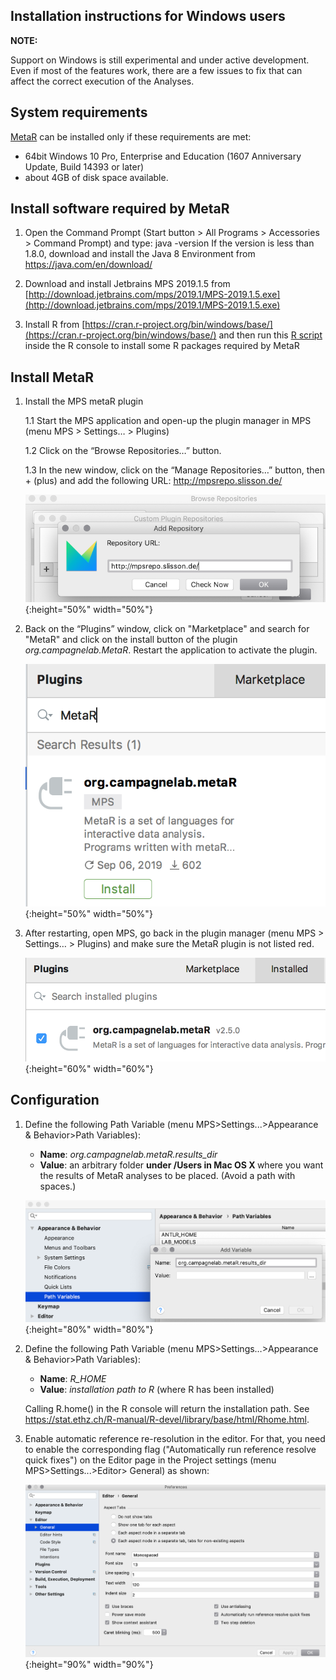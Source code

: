 ## Installation instructions for Windows users

**NOTE:**

Support on Windows is still experimental and under active development. Even if most of the features work, there are a few issues to fix that can affect the correct execution of the Analyses. 

System requirements
-
[MetaR](https://manuelesimi.github.io/MetaR/) can be installed only if these requirements are met:
* 64bit Windows 10 Pro, Enterprise and Education (1607 Anniversary Update, Build 14393 or later)
* about 4GB of disk space available.

Install software required by MetaR
-
1. Open the Command Prompt (Start button > All Programs > Accessories > Command Prompt) and type:
   java -version
   If the version is less than 1.8.0, download and install the Java 8 Environment from
   https://java.com/en/download/
    
2. Download and install Jetbrains MPS 2019.1.5 from [http://download.jetbrains.com/mps/2019.1/MPS-2019.1.5.exe](http://download.jetbrains.com/mps/2019.1/MPS-2019.1.5.exe)

3. Install R from [https://cran.r-project.org/bin/windows/base/](https://cran.r-project.org/bin/windows/base/) and then run this [R script](R-installation.R.txt) inside the R console to install some R packages required by MetaR
   
Install MetaR
-    
1. Install the MPS metaR plugin
    
    1.1 Start the MPS application and open-up the plugin manager in MPS (menu MPS > Settings… > Plugins)
    
    1.2 Click on the “Browse Repositories…” button.
    
    1.3 In the new window, click on the “Manage Repositories…” button, then + (plus) and add the following URL: http://mpsrepo.slisson.de/
  
    ![Repo](../images/AddRepo.png){:height="50%" width="50%"}
    
2. Back on the “Plugins” window, click on "Marketplace" and search for "MetaR" and click on the install button of the plugin _org.campagnelab.MetaR_. Restart the application to activate the plugin.
  
    ![PluginInstall](../images/InstallMetaR2019.1.png){:height="50%" width="50%"}
    
3. After restarting, open MPS, go back in the plugin manager (menu MPS > Settings… > Plugins) and make sure the MetaR plugin is not listed red.

   ![PluginCheck](../images/CheckMetaR2019.1.png){:height="60%" width="60%"}

Configuration
-    

1. Define the following Path Variable (menu MPS&gt;Settings...&gt;Appearance &amp; Behavior&gt;Path Variables):
    * **Name**: _org.campagnelab.metaR.results_dir_
    * **Value**: an arbitrary folder <strong>under /Users in Mac OS X </strong>where you want the results of MetaR analyses to be placed. (Avoid a path with spaces.)
  
    ![AddVariable](../images/AddVariable.png){:height="80%" width="80%"}

2. Define the following Path Variable (menu MPS>Settings…>Appearance & Behavior>Path Variables):

    * **Name**: _R_HOME_
    * **Value**: _installation path to R_ (where R has been installed)

   Calling R.home() in the R console will return the installation path. See https://stat.ethz.ch/R-manual/R-devel/library/base/html/Rhome.html. 

3. Enable automatic reference re-resolution in the editor. For that, you need to enable the corresponding flag ("Automatically run reference resolve quick fixes")
   on the Editor page in the Project settings (menu MPS&gt;Settings...&gt;Editor&gt; General) as shown: 
   
   ![QuickRef](../images/EnableQuickRefResolution.png){:height="90%" width="90%"}
